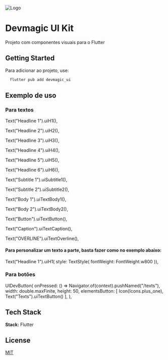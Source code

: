 
![Logo](https://devmagic.com.br/wp-content/uploads/2020/07/cropped-logo_topo-1.png)
# Devmagic UI Kit

Projeto com componentes visuais para o Flutter

## Getting Started

Para adicionar ao projeto, use:

```bash
  flutter pub add devmagic_ui
```

## Exemplo de uso

### Para textos

Text("Headline 1").uiH1(),

Text("Headline 2").uiH2(),

Text("Headline 3").uiH3(),

Text("Headline 4").uiH4(),

Text("Headline 5").uiH5(),

Text("Headline 6").uiH6(),

Text("Subtitle 1").uiSubtitle1(),

Text("Subtitle 2").uiSubtitle2(),

Text("Body 1").uiTextBody1(),

Text("Body 2").uiTextBody2(),

Text("Button").uiTextButton(),

Text("Caption").uiTextCaption(),

Text("OVERLINE").uiTextOverline(),

#### Para personalizar um texto a parte, basta fazer como no exemplo abaixo:

Text("Headline 1").uiH1( style: TextStyle(
    fontWeight: FontWeight.w800
)),

### Para botões

UIDevButton(
    onPressed: () => Navigator.of(context).pushNamed("/texts"),
    width: double.maxFinite,
    height: 50,
    elementsButton: [
    Icon(Icons.plus_one),
    Text("Texts").uiTextButton()
    ],
),
## Tech Stack

**Stack:** Flutter
## License

[MIT](https://choosealicense.com/licenses/mit/)

  
